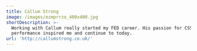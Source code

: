 ```yaml
---
title: Callum Strong
image: /images/ezmprrzo_400x400.jpg
shortDescription: >-
  Working with Callum really started my FED career. His passion for CSS and web
  performance inspired me and continue to today.
url: 'http://callumstrong.co.uk/'
---
```


